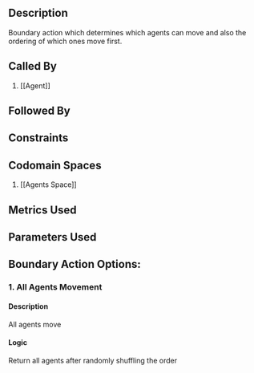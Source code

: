 ## Description

Boundary action which determines which agents can move and also the ordering of which ones move first.
## Called By
1. [[Agent]]

## Followed By

## Constraints

## Codomain Spaces
1. [[Agents Space]]

## Metrics Used

## Parameters Used

## Boundary Action Options:
### 1. All Agents Movement
#### Description
All agents move
#### Logic
Return all agents after randomly shuffling the order

